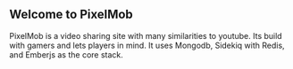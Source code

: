 ## Welcome to PixelMob
PixelMob is a video sharing site with many similarities to youtube. Its build with gamers and lets players in mind. It uses Mongodb, Sidekiq with Redis, and Emberjs as the core stack.

